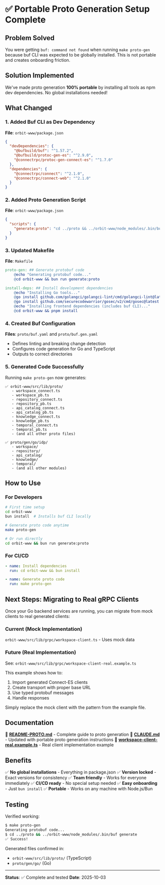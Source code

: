 # ✅ Portable Proto Generation Setup Complete

## Problem Solved

You were getting `buf: command not found` when running `make proto-gen` because buf CLI was expected to be globally installed. This is not portable and creates onboarding friction.

## Solution Implemented

We've made proto generation **100% portable** by installing all tools as npm dev dependencies. No global installations needed!

## What Changed

### 1. Added Buf CLI as Dev Dependency

**File**: `orbit-www/package.json`

```json
{
  "devDependencies": {
    "@bufbuild/buf": "^1.57.2",
    "@bufbuild/protoc-gen-es": "^2.9.0",
    "@connectrpc/protoc-gen-connect-es": "^1.7.0"
  },
  "dependencies": {
    "@connectrpc/connect": "^2.1.0",
    "@connectrpc/connect-web": "^2.1.0"
  }
}
```

### 2. Added Proto Generation Script

**File**: `orbit-www/package.json`

```json
{
  "scripts": {
    "generate:proto": "cd ../proto && ../orbit-www/node_modules/.bin/buf generate"
  }
}
```

### 3. Updated Makefile

**File**: `Makefile`

```makefile
proto-gen: ## Generate protobuf code
	@echo "Generating protobuf code..."
	@cd orbit-www && bun run generate:proto

install-deps: ## Install development dependencies
	@echo "Installing Go tools..."
	@go install github.com/golangci/golangci-lint/cmd/golangci-lint@latest
	@go install github.com/securecodewarrior/gosec/v2/cmd/gosec@latest
	@echo "Installing frontend dependencies (includes buf CLI)..."
	@cd orbit-www && pnpm install
```

### 4. Created Buf Configuration

**Files**: `proto/buf.yaml` and `proto/buf.gen.yaml`

- Defines linting and breaking change detection
- Configures code generation for Go and TypeScript
- Outputs to correct directories

### 5. Generated Code Successfully

Running `make proto-gen` now generates:

```
✅ orbit-www/src/lib/proto/
   - workspace_connect.ts
   - workspace_pb.ts
   - repository_connect.ts
   - repository_pb.ts
   - api_catalog_connect.ts
   - api_catalog_pb.ts
   - knowledge_connect.ts
   - knowledge_pb.ts
   - temporal_connect.ts
   - temporal_pb.ts
   - (and all other proto files)

✅ proto/gen/go/idp/
   - workspace/
   - repository/
   - api_catalog/
   - knowledge/
   - temporal/
   - (and all other modules)
```

## How to Use

### For Developers

```bash
# First time setup
cd orbit-www
bun install  # Installs buf CLI locally

# Generate proto code anytime
make proto-gen

# Or run directly
cd orbit-www && bun run generate:proto
```

### For CI/CD

```yaml
- name: Install dependencies
  run: cd orbit-www && bun install

- name: Generate proto code
  run: make proto-gen
```

## Next Steps: Migrating to Real gRPC Clients

Once your Go backend services are running, you can migrate from mock clients to real generated clients:

### Current (Mock Implementation)

`orbit-www/src/lib/grpc/workspace-client.ts` - Uses mock data

### Future (Real Implementation)

See: `orbit-www/src/lib/grpc/workspace-client-real.example.ts`

This example shows how to:
1. Import generated Connect-ES clients
2. Create transport with proper base URL
3. Use typed protobuf messages
4. Handle responses

Simply replace the mock client with the pattern from the example file.

## Documentation

📄 **[README-PROTO.md](orbit-www/README-PROTO.md)** - Complete guide to proto generation
📄 **[CLAUDE.md](CLAUDE.md)** - Updated with portable proto generation instructions
📄 **[workspace-client-real.example.ts](orbit-www/src/lib/grpc/workspace-client-real.example.ts)** - Real client implementation example

## Benefits

✅ **No global installations** - Everything in package.json
✅ **Version locked** - Exact versions for consistency
✅ **Team friendly** - Works for everyone immediately
✅ **CI/CD ready** - No special setup needed
✅ **Easy onboarding** - Just `bun install`
✅ **Portable** - Works on any machine with Node.js/Bun

## Testing

Verified working:
```bash
$ make proto-gen
Generating protobuf code...
$ cd ../proto && ../orbit-www/node_modules/.bin/buf generate
✅ Success!
```

Generated files confirmed in:
- `orbit-www/src/lib/proto/` (TypeScript)
- `proto/gen/go/` (Go)

---

**Status**: ✅ Complete and tested
**Date**: 2025-10-03

